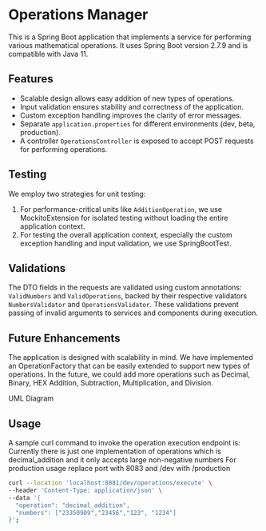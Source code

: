 # Operations Manager
This is a Spring Boot application that implements a service for performing various mathematical operations. It uses Spring Boot version 2.7.9 and is compatible with Java 11.

## Features
- Scalable design allows easy addition of new types of operations.
- Input validation ensures stability and correctness of the application.
- Custom exception handling improves the clarity of error messages.
- Separate `application.properties` for different environments (dev, beta, production).
- A controller `OperationsController` is exposed to accept POST requests for performing operations.

## Testing
We employ two strategies for unit testing:

1. For performance-critical units like `AdditionOperation`, we use MockitoExtension for isolated testing without loading the entire application context.
2. For testing the overall application context, especially the custom exception handling and input validation, we use SpringBootTest.

## Validations
The DTO fields in the requests are validated using custom annotations: `ValidNumbers` and `ValidOperations`, backed by their respective validators `NumbersValidator` and `OperationsValidator`. These validations prevent passing of invalid arguments to services and components during execution.

## Future Enhancements
The application is designed with scalability in mind. We have implemented an OperationFactory that can be easily extended to support new types of operations. In the future, we could add more operations such as Decimal, Binary, HEX Addition, Subtraction, Multiplication, and Division.

UML Diagram

## Usage
A sample curl command to invoke the operation execution endpoint is:
Currently there is just one implementation of operations which is decimal_addition and it only accepts
large non-negative numbers
For production usage replace port with 8083 and /dev with /production 
```bash
curl --location 'localhost:8081/dev/operations/execute' \
--header 'Content-Type: application/json' \
--data '{
  "operation": "decimal_addition",
  "numbers": ["23350909","23456","123", "1234"]
}';


